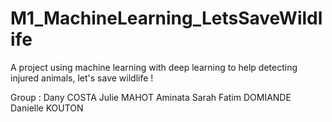 # M1_MachineLearning_LetsSaveWildlife
A project using machine learning with deep learning to help detecting injured animals, let's save wildlife !

Group :
Dany COSTA
Julie MAHOT
Aminata Sarah Fatim DOMIANDE
Danielle KOUTON
